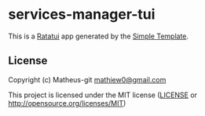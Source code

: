 # services-manager-tui

This is a [Ratatui] app generated by the [Simple Template].

[Ratatui]: https://ratatui.rs
[Simple Template]: https://github.com/ratatui/templates/tree/main/simple

## License

Copyright (c) Matheus-git <mathiew0@gmail.com>

This project is licensed under the MIT license ([LICENSE] or <http://opensource.org/licenses/MIT>)

[LICENSE]: ./LICENSE
